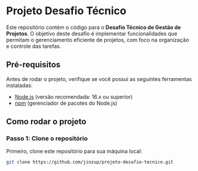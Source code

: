 # Projeto Desafio Técnico

Este repositório contém o código para o **Desafio Técnico de Gestão de Projetos**. O objetivo deste desafio é implementar funcionalidades que permitam o gerenciamento eficiente de projetos, com foco na organização e controle das tarefas.

## Pré-requisitos

Antes de rodar o projeto, verifique se você possui as seguintes ferramentas instaladas:

- [Node.js](https://nodejs.org/) (versão recomendada: 16.x ou superior)
- [npm](https://www.npmjs.com/) (gerenciador de pacotes do Node.js)

## Como rodar o projeto

### Passo 1: Clone o repositório

Primeiro, clone este repositório para sua máquina local:

```bash
git clone https://github.com/jinzup/projeto-desafio-tecnico.git
